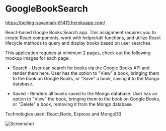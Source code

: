 # GoogleBookSearch

https://boiling-savannah-81413.herokuapp.com/

React-based Google Books Search app. This assignment requires you to create React components, work with helper/util functions, and utilize React lifecycle methods to query and display books based on user searches.

This application requires at minimum 2 pages, check out the following mockup images for each page:

  * Search - User can search for books via the Google Books API and render them here. User has the option to "View" a book, bringing them to the book on Google Books, or "Save" a book, saving it to the Mongo database.

  * Saved - Renders all books saved to the Mongo database. User has an option to "View" the book, bringing them to the book on Google Books, or "Delete" a book, removing it from the Mongo database.
  
Technologies used: React,Node, Express and MongoDB

![Screenshot](googleSearch.gif)
